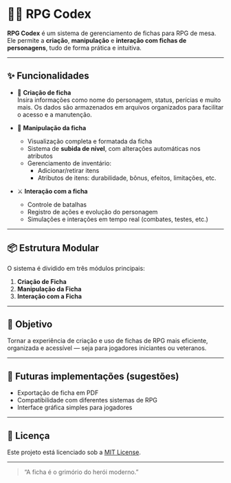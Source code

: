 # 🧙‍♂️ RPG Codex

**RPG Codex** é um sistema de gerenciamento de fichas para RPG de mesa. Ele permite a **criação**, **manipulação** e **interação com fichas de personagens**, tudo de forma prática e intuitiva.

---

## ✨ Funcionalidades

- 📄 **Criação de ficha**  
  Insira informações como nome do personagem, status, perícias e muito mais. Os dados são armazenados em arquivos organizados para facilitar o acesso e a manutenção.

- 🔧 **Manipulação da ficha**  
  - Visualização completa e formatada da ficha
  - Sistema de **subida de nível**, com alterações automáticas nos atributos
  - Gerenciamento de inventário:
    - Adicionar/retirar itens
    - Atributos de itens: durabilidade, bônus, efeitos, limitações, etc.

- ⚔️ **Interação com a ficha**  
  - Controle de batalhas
  - Registro de ações e evolução do personagem
  - Simulações e interações em tempo real (combates, testes, etc.)

---

## 📦 Estrutura Modular

O sistema é dividido em três módulos principais:

1. **Criação de Ficha**
2. **Manipulação da Ficha**
3. **Interação com a Ficha**

---

## 🚀 Objetivo

Tornar a experiência de criação e uso de fichas de RPG mais eficiente, organizada e acessível — seja para jogadores iniciantes ou veteranos.

---

## 🔮 Futuras implementações (sugestões)

- Exportação de ficha em PDF
- Compatibilidade com diferentes sistemas de RPG
- Interface gráfica simples para jogadores

---

## 📜 Licença

Este projeto está licenciado sob a [MIT License](LICENSE).

---

> “A ficha é o grimório do herói moderno.”


